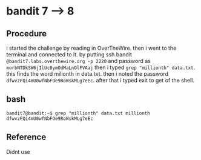 # bandit 7 --> 8

## Procedure
i started the challenge by reading in OverTheWire.
then i went to the terminal and connected to it.
by putting ssh bandit `@bandit7.labs.overthewire.org -p 2220` 
and password as `morbNTDkSW6jIlUc0ymOdMaLnOlFVAaj`
then i typed `grep "millionth" data.txt`.
this finds the word milionth in data.txt.
then i noted the password `dfwvzFQi4mU0wfNbFOe9RoWskMLg7eEc`.
after that i typed exit to get of the shell.


## bash
`bandit7@bandit:~$ grep "millionth" data.txt
millionth       dfwvzFQi4mU0wfNbFOe9RoWskMLg7eEc`

## Reference
Didnt use
